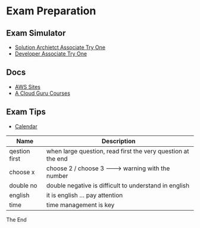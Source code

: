 # Exam Preparation

## Exam Simulator
* [Solution Archietct Associate Try One](01-sa-assoc-try-one/readme.md)
* [Developer Associate Try One](02-dev-assoc-try-one/readme.md)

## Docs
* [AWS Sites](miscs/aws-sites.md)
* [A Cloud Guru Courses](miscs/a-cloud-guru-courses.md)

## Exam Tips

* [Calendar](miscs/calendar.md)

| Name | Description |
| --- | --- |
| qestion first | when large question, read first the very question at the end |
| choose x | choose 2 / choose 3 ---> warning with the number |
| double no | double negative is difficult to understand in english |
| english | it is english … pay attention |
| time | time management is key |


The End